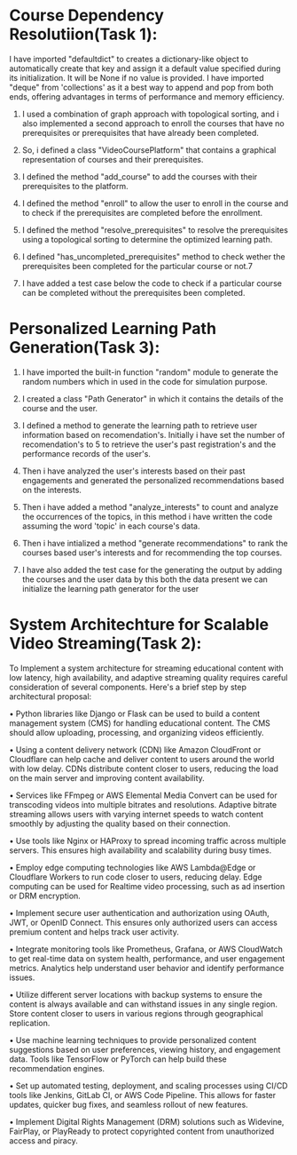 # Course Dependency Resolutiion(Task 1):

I have imported "defaultdict" to creates a dictionary-like object to automatically create that key and assign it a default value specified during its initialization. It will be None if no value is provided.
I have imported "deque" from 'collections' as it a best way to append and pop from both ends, offering advantages in terms of performance and memory efficiency.

1. I  used a combination of graph approach with topological sorting, and i also implemented a second approach to enroll the courses that have no prerequisites or prerequisites that have already been completed.

2. So, i defined a class "VideoCoursePlatform" that contains a graphical representation of courses and their prerequisites.

3. I defined the method "add_course" to add the courses with their prerequisites to the platform.

4. I defined the method "enroll" to allow the user to enroll in the course and to check if the prerequisites are completed before the enrollment.

5. I defined the method "resolve_prerequisites" to resolve the prerequisites using a topological sorting to determine the optimized learning path.

6. I defined "has_uncompleted_prerequisites" method to check wether the prerequisites been completed for the particular course or not.7

7. I have added a test case below the code to check if a particular course can be completed without the prerequisites been completed.



# Personalized Learning Path Generation(Task 3):

1. I have imported the built-in function "random" module to generate the random numbers which in used in the code for simulation purpose.

2. I created a class "Path Generator" in which it contains the details of the course and the user.

3. I defined a method to generate the learning path to retrieve user information based on recomendation's. Initially i have set the number of recomendation's to 5 to retrieve the user's past registration's and the performance records of the user's.

4. Then i have analyzed the user's interests based on their past engagements and generated the personalized recommendations based on the interests.

5. Then i have added a method "analyze_interests" to count and analyze the occurrences of the topics, in this method i have written the code assuming the word 'topic' in each course's data.

6. Then i have intialized a method "generate recommendations" to rank the courses based user's interests and for recommending the top courses.

7. I have also added the test case for the generating the output by adding the courses and the user data by this both the data present we can initialize the learning path generator for the user




# System Architechture for Scalable Video Streaming(Task 2):

To Implement a system architecture for streaming educational content with low latency, high availability, and adaptive streaming quality requires careful consideration of several components. Here's a brief  step by step architectural proposal:

•	Python libraries like Django or Flask can be used to build a content management system (CMS) for handling educational content. The CMS should allow uploading, processing, and organizing videos efficiently.

•	Using a content delivery network (CDN) like Amazon CloudFront or Cloudflare can help cache and deliver content to users around the world with low delay. CDNs distribute content closer to users, reducing the load on the main server and improving content availability.

•	Services like FFmpeg or AWS Elemental Media Convert can be used for transcoding videos into multiple bitrates and resolutions. Adaptive bitrate streaming allows users with varying internet speeds to watch content smoothly by adjusting the quality based on their connection.

•	Use tools like Nginx or HAProxy to spread incoming traffic across multiple servers. This ensures high availability and scalability during busy times.

•	Employ edge computing technologies like AWS Lambda@Edge or Cloudflare Workers to run code closer to users, reducing delay. Edge computing can be used for Realtime video processing, such as ad insertion or DRM encryption.

•	Implement secure user authentication and authorization using OAuth, JWT, or OpenID Connect. This ensures only authorized users can access premium content and helps track user activity.

•	Integrate monitoring tools like Promethe­us, Grafana, or AWS CloudWatch to get real-time data on system health, performance, and user engagement metrics. Analytics help understand user be­havior and identify performance issues.

•	Utilize different server locations with backup systems to ensure the content is always available and can withstand issues in any single region. Store content closer to users in various regions through geographical replication.

•	Use machine learning techniques to provide personalized content suggestions based on user preferences, viewing history, and engagement data. Tools like TensorFlow or PyTorch can help build these recommendation engines.

•	Set up automated testing, deployment, and scaling processes using CI/CD tools like Jenkins, GitLab CI, or AWS Code Pipeline. This allows for faster updates, quicker bug fixes, and seamless rollout of new features.

•	Implement Digital Rights Management (DRM) solutions such as Widevine, FairPlay, or PlayReady to protect copyrighted content from unauthorized access and piracy.
